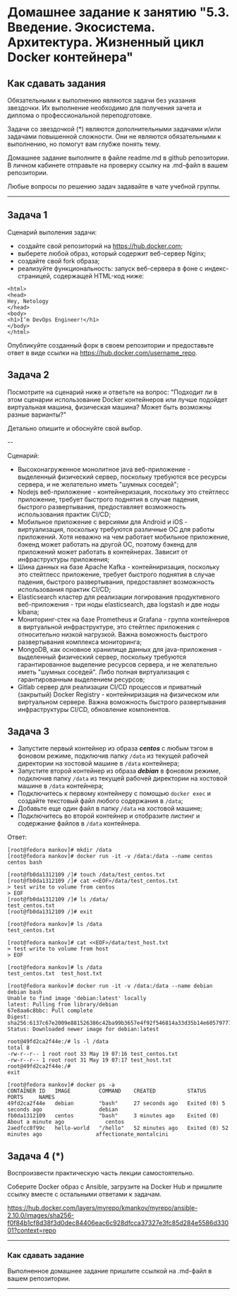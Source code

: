 
# Домашнее задание к занятию "5.3. Введение. Экосистема. Архитектура. Жизненный цикл Docker контейнера"

## Как сдавать задания

Обязательными к выполнению являются задачи без указания звездочки. Их выполнение необходимо для получения зачета и диплома о профессиональной переподготовке.

Задачи со звездочкой (*) являются дополнительными задачами и/или задачами повышенной сложности. Они не являются обязательными к выполнению, но помогут вам глубже понять тему.

Домашнее задание выполните в файле readme.md в github репозитории. В личном кабинете отправьте на проверку ссылку на .md-файл в вашем репозитории.

Любые вопросы по решению задач задавайте в чате учебной группы.

---

## Задача 1

Сценарий выполения задачи:

- создайте свой репозиторий на https://hub.docker.com;
- выберете любой образ, который содержит веб-сервер Nginx;
- создайте свой fork образа;
- реализуйте функциональность:
запуск веб-сервера в фоне с индекс-страницей, содержащей HTML-код ниже:
```
<html>
<head>
Hey, Netology
</head>
<body>
<h1>I’m DevOps Engineer!</h1>
</body>
</html>
```
Опубликуйте созданный форк в своем репозитории и предоставьте ответ в виде ссылки на https://hub.docker.com/username_repo.

## Задача 2

Посмотрите на сценарий ниже и ответьте на вопрос:
"Подходит ли в этом сценарии использование Docker контейнеров или лучше подойдет виртуальная машина, физическая машина? Может быть возможны разные варианты?"

Детально опишите и обоснуйте свой выбор.

--

Сценарий:

- Высоконагруженное монолитное java веб-приложение - выделенный физический сервер, поскольку требуются все ресурсы сервера, и не желательно иметь "шумных соседей";
- Nodejs веб-приложение - контейнеризация, поскольку это стейтлесс приложение, требует быстрого поднятия в случае падения, быстрого развертывания, предоставляет возможность использования практик CI/CD;
- Мобильное приложение c версиями для Android и iOS - виртуализация, поскольку требуются различные ОС для работы приложений. Хотя неважно на чем работает мобильное приложение, бэкенд может работать на другой ОС, поэтому бэкенд для приложений может работать в контейнерах. Зависит от инфраструктуры приложения;
- Шина данных на базе Apache Kafka - контейниризация, поскольку это стейтлесс приложение, требует быстрого поднятия в случае падения, быстрого развертывания, предоставляет возможность использования практик CI/CD;
- Elasticsearch кластер для реализации логирования продуктивного веб-приложения - три ноды elasticsearch, два logstash и две ноды kibana;
- Мониторинг-стек на базе Prometheus и Grafana - группа контейнеров в виртуальной инфраструктуре, это стейтлес приложения с относительно низкой нагрузкой. Важна воможность быстрого развертывания комплекса мониторинга;
- MongoDB, как основное хранилище данных для java-приложения - выделенный физический сервер, поскольку требуются гарантированное выделение ресурсов сервера, и не желательно иметь "шумных соседей". Либо полная виртуализация с гарантированным выделением ресурсов;
- Gitlab сервер для реализации CI/CD процессов и приватный (закрытый) Docker Registry - контейниризация на физическом или виртуальном сервере. Важна воможность быстрого развертывания инфраструктуры CI/CD, обновление компонентов.

## Задача 3

- Запустите первый контейнер из образа ***centos*** c любым тэгом в фоновом режиме, подключив папку ```/data``` из текущей рабочей директории на хостовой машине в ```/data``` контейнера;
- Запустите второй контейнер из образа ***debian*** в фоновом режиме, подключив папку ```/data``` из текущей рабочей директории на хостовой машине в ```/data``` контейнера;
- Подключитесь к первому контейнеру с помощью ```docker exec``` и создайте текстовый файл любого содержания в ```/data```;
- Добавьте еще один файл в папку ```/data``` на хостовой машине;
- Подключитесь во второй контейнер и отобразите листинг и содержание файлов в ```/data``` контейнера.

Ответ:

```
[root@fedora mankov]# mkdir /data
[root@fedora mankov]# docker run -it -v /data:/data --name centos centos bash

[root@fb0da1312109 /]# touch /data/test_centos.txt
[root@fb0da1312109 /]# cat <<EOF>/data/test_centos.txt
> test write to volume from centos
> EOF                            
[root@fb0da1312109 /]# ls /data/
test_centos.txt
[root@fb0da1312109 /]# exit

[root@fedora mankov]# ls /data
test_centos.txt

[root@fedora mankov]# cat <<EOF>/data/test_host.txt
> test write to volume from host
> EOF

[root@fedora mankov]# ls /data
test_centos.txt  test_host.txt

[root@fedora mankov]# docker run -it -v /data:/data --name debian debian bash
Unable to find image 'debian:latest' locally
latest: Pulling from library/debian
67e8aa6c8bbc: Pull complete 
Digest: sha256:6137c67e2009e881526386c42ba99b3657e4f92f546814a33d35b14e60579777
Status: Downloaded newer image for debian:latest

root@49fd2ca2f44e:/# ls -l /data
total 8
-rw-r--r-- 1 root root 33 May 19 07:16 test_centos.txt
-rw-r--r-- 1 root root 31 May 19 07:17 test_host.txt
root@49fd2ca2f44e:/# 
exit

[root@fedora mankov]# docker ps -a
CONTAINER ID   IMAGE         COMMAND    CREATED          STATUS                          PORTS     NAMES
49fd2ca2f44e   debian        "bash"     27 seconds ago   Exited (0) 5 seconds ago                  debian
fb0da1312109   centos        "bash"     3 minutes ago    Exited (0) About a minute ago             centos
2aedfcc8f99c   hello-world   "/hello"   52 minutes ago   Exited (0) 52 minutes ago                 affectionate_montalcini
```

## Задача 4 (*)

Воспроизвести практическую часть лекции самостоятельно.

Соберите Docker образ с Ansible, загрузите на Docker Hub и пришлите ссылку вместе с остальными ответами к задачам.

https://hub.docker.com/layers/myrepo/kmankov/myrepo/ansible-2.10.0/images/sha256-f0f84b1cf8d38f3d0dec84406eac6c928dfcca37327e3fc85d284e5586d33001?context=repo

---

### Как cдавать задание

Выполненное домашнее задание пришлите ссылкой на .md-файл в вашем репозитории.

---

